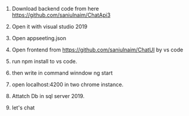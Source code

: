 1. Download backend code from here https://github.com/saniulnaim/ChatApi3 
2. Open it with visual studio 2019
3. Open appseeting.json

2. Open frontend from https://github.com/saniulnaim/ChatUI by vs code
3. run npm install to vs code.
4. then write in command winndow ng start
5. open localhost:4200 in two chrome instance.
6. Attatch Db in sql server 2019.
7. let's chat
